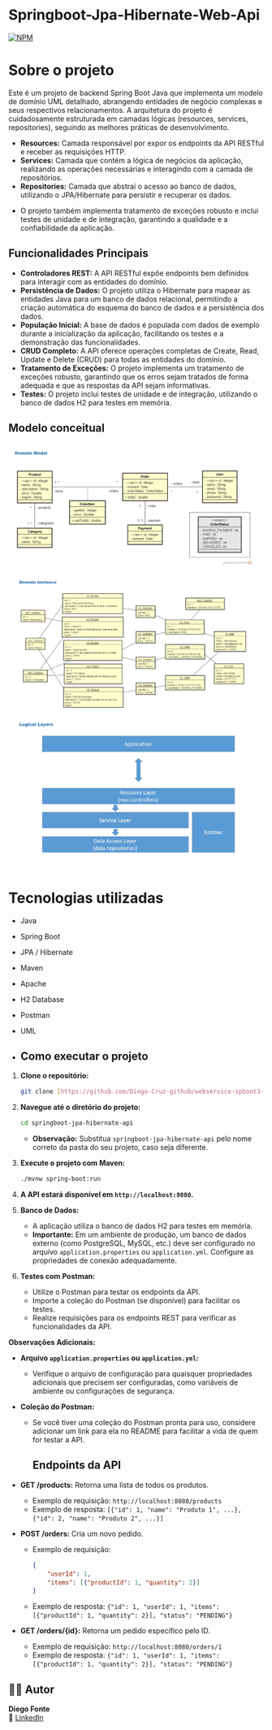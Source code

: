 # Springboot-Jpa-Hibernate-Web-Api

[![NPM](https://img.shields.io/npm/l/react)](https://github.com/Diego-Cruz-github/webservice-spboot3-jpa/blob/main/LICENSE) 

# Sobre o projeto

Este é um projeto de backend Spring Boot Java que implementa um modelo de domínio UML detalhado, abrangendo entidades de negócio complexas e seus respectivos relacionamentos. A arquitetura do projeto é cuidadosamente estruturada em camadas lógicas (resources, services, repositories), seguindo as melhores práticas de desenvolvimento.

* **Resources:** Camada responsável por expor os endpoints da API RESTful e receber as requisições HTTP.
* **Services:** Camada que contém a lógica de negócios da aplicação, realizando as operações necessárias e interagindo com a camada de repositórios.
* **Repositories:** Camada que abstrai o acesso ao banco de dados, utilizando o JPA/Hibernate para persistir e recuperar os dados.

- O projeto também implementa tratamento de exceções robusto e inclui testes de unidade e de integração, garantindo a qualidade e a confiabilidade da aplicação.

## Funcionalidades Principais

* **Controladores REST:** A API RESTful expõe endpoints bem definidos para interagir com as entidades do domínio.
* **Persistência de Dados:** O projeto utiliza o Hibernate para mapear as entidades Java para um banco de dados relacional, permitindo a criação automática do esquema do banco de dados e a persistência dos dados.
* **População Inicial:** A base de dados é populada com dados de exemplo durante a inicialização da aplicação, facilitando os testes e a demonstração das funcionalidades.
* **CRUD Completo:** A API oferece operações completas de Create, Read, Update e Delete (CRUD) para todas as entidades do domínio.
* **Tratamento de Exceções:** O projeto implementa um tratamento de exceções robusto, garantindo que os erros sejam tratados de forma adequada e que as respostas da API sejam informativas.
* **Testes:** O projeto inclui testes de unidade e de integração, utilizando o banco de dados H2 para testes em memória.

## Modelo conceitual
![Domain Model](https://github.com/Diego-Cruz-github/webservice-spboot3-jpa/blob/23ffbee3bc47c67a07f5af7e8cce7decd0c2f96b/Captura%20de%20tela%202025-03-19%20004822.png)
![Domain Instance](https://github.com/Diego-Cruz-github/webservice-spboot3-jpa/blob/23ffbee3bc47c67a07f5af7e8cce7decd0c2f96b/Captura%20de%20tela%202025-03-19%20005317.png)
![Logical Layers](https://github.com/Diego-Cruz-github/webservice-spboot3-jpa/blob/23ffbee3bc47c67a07f5af7e8cce7decd0c2f96b/Captura%20de%20tela%202025-03-19%20005347.png)


# Tecnologias utilizadas
- Java
- Spring Boot
- JPA / Hibernate
- Maven
- Apache
- H2 Database
- Postman
- UML

- ## Como executar o projeto

1.  **Clone o repositório:**

    ```bash
    git clone [https://github.com/Diego-Cruz-github/webservice-spboot3-jpa.git](https://github.com/Diego-Cruz-github/webservice-spboot3-jpa.git)
    ```

2.  **Navegue até o diretório do projeto:**

    ```bash
    cd springboot-jpa-hibernate-api
    ```

    * **Observação:** Substitua `springboot-jpa-hibernate-api` pelo nome correto da pasta do seu projeto, caso seja diferente.

3.  **Execute o projeto com Maven:**

    ```bash
    ./mvnw spring-boot:run
    ```

4.  **A API estará disponível em `http://localhost:8080`.**

5.  **Banco de Dados:**

    * A aplicação utiliza o banco de dados H2 para testes em memória.
    * **Importante:** Em um ambiente de produção, um banco de dados externo (como PostgreSQL, MySQL, etc.) deve ser configurado no arquivo `application.properties` ou `application.yml`. Configure as propriedades de conexão adequadamente.

6.  **Testes com Postman:**

    * Utilize o Postman para testar os endpoints da API.
    * Importe a coleção do Postman (se disponível) para facilitar os testes.
    * Realize requisições para os endpoints REST para verificar as funcionalidades da API.

**Observações Adicionais:**

* **Arquivo `application.properties` ou `application.yml`:**
    * Verifique o arquivo de configuração para quaisquer propriedades adicionais que precisem ser configuradas, como variáveis de ambiente ou configurações de segurança.

* **Coleção do Postman:**
    * Se você tiver uma coleção do Postman pronta para uso, considere adicionar um link para ela no README para facilitar a vida de quem for testar a API.
 
      ## Endpoints da API

* **GET /products:** Retorna uma lista de todos os produtos.
    * Exemplo de requisição: `http://localhost:8080/products`
    * Exemplo de resposta: `[{"id": 1, "name": "Produto 1", ...}, {"id": 2, "name": "Produto 2", ...}]`

* **POST /orders:** Cria um novo pedido.
    * Exemplo de requisição:
        ```json
        {
            "userId": 1,
            "items": [{"productId": 1, "quantity": 2}]
        }
        ```
    * Exemplo de resposta: `{"id": 1, "userId": 1, "items": [{"productId": 1, "quantity": 2}], "status": "PENDING"}`

* **GET /orders/{id}:** Retorna um pedido específico pelo ID.
    * Exemplo de requisição: `http://localhost:8080/orders/1`
    * Exemplo de resposta: `{"id": 1, "userId": 1, "items": [{"productId": 1, "quantity": 2}], "status": "PENDING"}`


## 👨‍💻 Autor
**Diego Fonte**  
📌 [LinkedIn](https://www.linkedin.com/in/diegof90)

